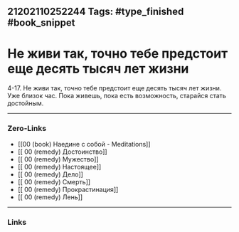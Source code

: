 21202110252244
Tags: #type_finished #book_snippet 
---
# Не живи так, точно тебе предстоит еще десять тысяч лет жизни

 4-17. Не живи так, точно тебе предстоит еще десять тысяч лет жизни. Уже близок час. Пока живешь, пока есть возможность, старайся стать достойным. 

---
### Zero-Links
 - [[00 (book) Наедине с собой - Meditations]]
 - [[ 00 (remedy) Достоинство]]
 - [[ 00 (remedy) Мужество]]
 - [[ 00 (remedy) Настоящее]]
 - [[ 00 (remedy) Дело]]
 - [[ 00 (remedy) Смерть]]
 - [[ 00 (remedy) Прокрастинация]]
 - [[ 00 (remedy) Лень]]
---
### Links
